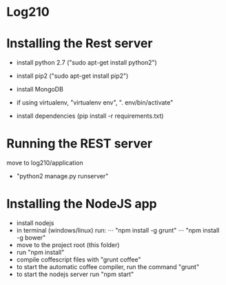 Log210
====
 
Installing the Rest server
====
* install python 2.7 ("sudo apt-get install python2")
* install pip2 ("sudo apt-get install pip2")
* install MongoDB
* if using virtualenv, "virtualenv env", ". env/bin/activate"

* install dependencies (pip install -r requirements.txt)

Running the REST server
====
move to log210/application
* "python2 manage.py runserver"

Installing the NodeJS app
====
* install nodejs
* in terminal (windows/linux) run:
⋅⋅⋅ "npm install -g grunt"
⋅⋅⋅ "npm install -g bower"
* move to the project root (this folder)
* run "npm install"
* compile coffescript files with "grunt coffee"
* to start the automatic coffee compiler, run the command "grunt"
* to start the nodejs server run "npm start"

